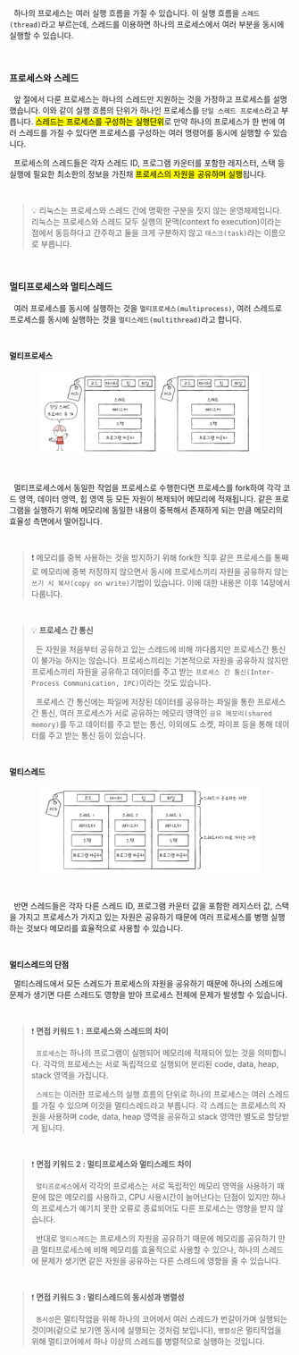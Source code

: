 &nbsp;&nbsp;하나의 프로세스는 여러 실행 흐름을 가질 수 있습니다. 이 실행 흐름을 `스레드(thread)`라고 부르는데, 스레드를 이용하면 하나의 프로세스에서 여러 부분을 동시에 실행할 수 있습니다.

<br>

### 프로세스와 스레드

&nbsp;&nbsp;앞 절에서 다룬 프로세스는 하나의 스레드만 지원하는 것을 가정하고 프로세스를 설명했습니다. 이와 같이 실행 흐름의 단위가 하나인 프로세스를 `단일 스레드 프로세스`라고 부릅니다. <mark>스레드는 프로세스를 구성하는 실행단위</mark>로 만약 하나의 프로세스가 한 번에 여러 스레드를 가질 수 있다면 프로세스를 구성하는 여러 명령어를 동시에 실행할 수 있습니다.

&nbsp;&nbsp;프로세스의 스레드들은 각자 스레드 ID, 프로그램 카운터를 포함한 레지스터, 스택 등 실행에 필요한 최소한의 정보을 가진채 <mark>프로세스의 자원을 공유하며 실행</mark>됩니다.

<br>

> 💡 리눅스는 프로세스와 스레드 간에 명확한 구분을 짓지 않는 운영체제입니다. 리눅스는 프로세스와 스레드 모두 실행의 문맥(context fo execution)이라는 점에서 동등하다고 간주하고 둘을 크게 구분하지 않고 `태스크(task)`라는 이름으로 부릅니다.

<br>

### 멀티프로세스와 멀티스레드

&nbsp;&nbsp;여러 프로세스를 동시에 실행하는 것을 `멀티프로세스(multiprocess)`, 여러 스레드로 프로세스를 동시에 실행하는 것을 `멀티스레드(multithread)`라고 합니다.

<br>

**멀티프로세스**

<figure align="center">
  <img src="../images/%EB%A9%80%ED%8B%B0%ED%94%84%EB%A1%9C%EC%84%B8%EC%8A%A4.jpeg" style="width: 400px" />
</figure>

<br>

&nbsp;&nbsp;멀티프로세스에서 동일한 작업을 프로세스로 수행한다면 프로세스를 fork하여 각각 코드 영역, 데이터 영역, 힙 영역 등 모든 자원이 복제되어 메모리에 적재됩니다. 같은 프로그램을 실행하기 위해 메모리에 동일한 내용이 중복해서 존재하게 되는 만큼 메모리의 효율성 측면에서 떨어집니다.

<br>

> ❗️ 메모리를 중복 사용하는 것을 방지하기 위해 fork한 직후 같은 프로세스를 통째로 메모리에 중복 저장하지 않으면서 동시에 프로세스끼리 자원을 공유하지 않는 `쓰기 시 복사(copy on write)`기법이 있습니다. 이에 대한 내용은 이후 14장에서 다룹니다.

<br>

> 💡 **프로세스 간 통신**
>
> &nbsp;&nbsp;든 자원을 처음부터 공유하고 있는 스레드에 비해 까다롭지만 프로세스간 통신이 불가능 하지는 않습니다. 프로세스끼리는 기본적으로 자원을 공유하지 않지만 프로세스끼리 자원을 공유하고 데이터를 주고 받는 `프로세스 간 통신(Inter-Process Communication, IPC)`이라는 것도 있습니다.
>
> &nbsp;&nbsp;프로세스 간 통신에는 파일에 저장된 데이터를 공유하는 파일을 통한 프로세스 간 통신, 여러 프로세스가 서로 공유하는 메모리 영역인 `공유 메모리(shared memory)`를 두고 데이터를 주고 받는 통신, 이외에도 소켓, 파이프 등을 통해 데이터를 주고 받는 통신 등이 있습니다.

<br>

**멀티스레드**

<figure align="center">
  <img src="../images/%EB%A9%80%ED%8B%B0%EC%8A%A4%EB%A0%88%EB%93%9C2.jpeg" style="width: 400px" />
</figure>

<br>

&nbsp;&nbsp;반면 스레드들은 각자 다른 스레드 ID, 프로그램 카운터 값을 포함한 레지스터 값, 스택을 가지고 프로세스가 가지고 있는 자원은 공유하기 때문에 여러 프로세스를 병행 실행하는 것보다 메모리를 효율적으로 사용할 수 있습니다.

<br>

**멀티스레드의 단점**

&nbsp;&nbsp;멀티스레드에서 모든 스레드가 프로세스의 자원을 공유하기 때문에 하나의 스레드에 문제가 생기면 다른 스레드도 영향을 받아 프로세스 전체에 문제가 발생할 수 있습니다.

<br>

> ❗️ **면접 키워드 1 : 프로세스와 스레드의 차이**
>
> &nbsp;&nbsp;`프로세스`는 하나의 프로그램이 실행되어 메모리에 적재되어 있는 것을 의미합니다. 각각의 프로세스는 서로 독립적으로 실행되어 분리된 code, data, heap, stack 영역을 가집니다.
>
> &nbsp;&nbsp;`스레드`는 이러한 프로세스의 실행 흐름의 단위로 하나의 프로세스는 여러 스레드를 가질 수 있으며 이것을 멀티스레드라고 부릅니다. 각 스레드는 프로세스의 자원을 사용하며 code, data, heap 영역을 공유하고 stack 영역만 별도로 할당받게 됩니다.

<br>

> ❗ **면접 키워드 2 : 멀티프로세스와 멀티스레드 차이**
>
> &nbsp;&nbsp;`멀티프로세스`에서 각각의 프로세스는 서로 독립적인 메모리 영역을 사용하기 때문에 많은 메모리를 사용하고, CPU 사용시간이 늘어난다는 단점이 있지만 하나의 프로세스가 예기치 못한 오류로 종료되어도 다른 프로세스는 영향을 받지 않습니다.
>
> &nbsp;&nbsp;반대로 `멀티스레드`는 프로세스의 자원을 공유하기 때문에 메모리를 공유하기 만큼 멀티프로세스에 비해 메모리를 효율적으로 사용할 수 있으나, 하나의 스레드에 문제가 생기면 같은 자원을 공유하는 다른 스레드에 영향을 줄 수 있습니다.

<br>

> ❗ **면접 키워드 3 : 멀티스레드의 동시성과 병렬성**
>
> &nbsp;&nbsp;`동시성`은 멀티작업을 위해 하나의 코어에서 여러 스레드가 번갈아가며 실행되는 것이며(겉으로 보기엔 동시에 실행되는 것처럼 보입니다), `병렬성`은 멀티작업을 위해 멀티코어에서 하나 이상의 스레드를 병렬적으로 실행하는 것입니다.

<br>
